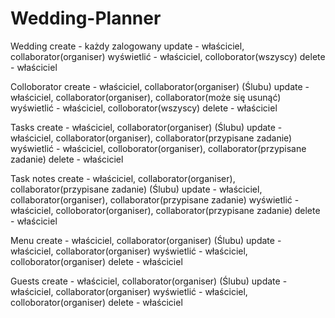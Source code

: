 # Wedding-Planner

Wedding
create - każdy zalogowany
update - właściciel, collaborator(organiser)
wyświetlić - właściciel, colloborator(wszyscy)
delete - właściciel

Colloborator
create - właściciel, collaborator(organiser)  (Ślubu)
update - właściciel, collaborator(organiser), collaborator(może się usunąć)
wyświetlić - właściciel, colloborator(wszyscy)
delete - właściciel


Tasks
create - właściciel, collaborator(organiser)  (Ślubu)
update - właściciel, collaborator(organiser), collaborator(przypisane zadanie)
wyświetlić - właściciel, colloborator(organiser), collaborator(przypisane zadanie)
delete - właściciel

Task notes
create - właściciel, collaborator(organiser), collaborator(przypisane zadanie)  (Ślubu)
update - właściciel, collaborator(organiser), collaborator(przypisane zadanie)
wyświetlić - właściciel, colloborator(organiser), collaborator(przypisane zadanie)
delete - właściciel

Menu
create - właściciel, collaborator(organiser)  (Ślubu)
update - właściciel, collaborator(organiser)
wyświetlić - właściciel, colloborator(organiser)
delete - właściciel

Guests
create - właściciel, collaborator(organiser)  (Ślubu)
update - właściciel, collaborator(organiser)
wyświetlić - właściciel, colloborator(organiser)
delete - właściciel